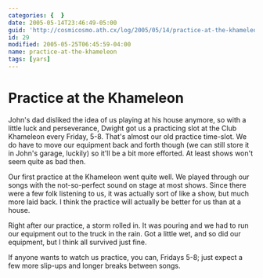 ```yaml
---
categories: {  }
date: 2005-05-14T23:46:49-05:00
guid: 'http://cosmicosmo.ath.cx/log/2005/05/14/practice-at-the-khameleon/'
id: 29
modified: 2005-05-25T06:45:59-04:00
name: practice-at-the-khameleon
tags: [yars]
---
```


Practice at the Khameleon
=========================

John's dad disliked the idea of us playing at his house anymore, so with a little luck and perseverance, Dwight got us a practicing slot at the Club Khameleon every Friday, 5-8.  That's almost our old practice time-slot.  We do have to move our equipment back and forth though (we can still store it in John's garage, luckily) so it'll be a bit more efforted.  At least shows won't seem quite as bad then.

Our first practice at the Khameleon went quite well.  We played through our songs with the not-so-perfect sound on stage at most shows.  Since there were a few folk listening to us, it was actually sort of like a show, but much more laid back.  I think the practice will actually be better for us than at a house.

Right after our practice, a storm rolled in.  It was pouring and we had to run our equipment out to the truck in the rain.  Got a little wet, and so did our equipment, but I think all survived just fine.

If anyone wants to watch us practice, you can, Fridays 5-8;  just expect a few more slip-ups and longer breaks between songs.
